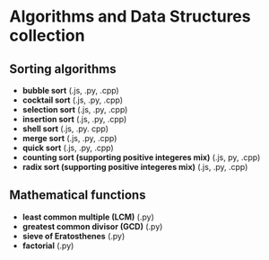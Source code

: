 # Algorithms and Data Structures collection

## Sorting algorithms
* **bubble sort** (.js, .py, .cpp)
* **cocktail sort** (.js, .py, .cpp)
* **selection sort** (.js, .py, .cpp)
* **insertion sort** (.js, .py, .cpp)
* **shell sort** (.js, .py. cpp)
* **merge sort** (.js, .py, .cpp)
* **quick sort** (.js, .py, .cpp)
* **counting sort (supporting positive integeres mix)** (.js, py, .cpp)
* **radix sort (supporting positive integeres mix)** (.js, .py, .cpp)

## Mathematical functions
* **least common multiple (LCM)** (.py)
* **greatest common divisor (GCD)** (.py)
* **sieve of Eratosthenes** (.py)
* **factorial** (.py)